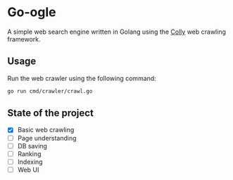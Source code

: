 # Go-ogle

A simple web search engine written in Golang using the [Colly](https://go-colly.org/) web crawling framework. 

## Usage

Run the web crawler using the following command:
```bash
go run cmd/crawler/crawl.go
```

## State of the project

- [x] Basic web crawling
- [ ] Page understanding
- [ ] DB saving
- [ ] Ranking
- [ ] Indexing
- [ ] Web UI